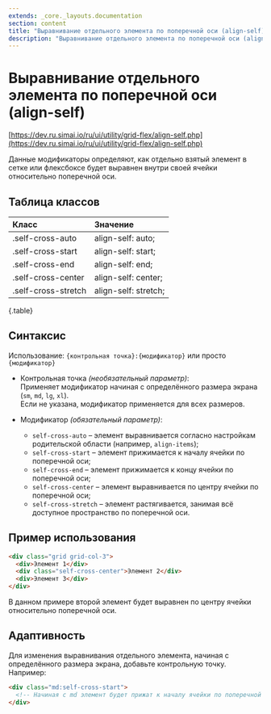 ```yaml
---
extends: _core._layouts.documentation
section: content
title: "Выравнивание отдельного элемента по поперечной оси (align-self)"
description: "Выравнивание отдельного элемента по поперечной оси (align-self)"
---
```


# Выравнивание отдельного элемента по поперечной оси (align-self)

[https://dev.ru.simai.io/ru/ui/utility/grid-flex/align-self.php](https://dev.ru.simai.io/ru/ui/utility/grid-flex/align-self.php)

Данные модификаторы определяют, как отдельно взятый элемент в сетке или флексбоксе будет выравнен внутри своей ячейки
относительно поперечной оси.

## Таблица классов

| Класс               | Значение             |
|:--------------------|:---------------------|
| .self-cross-auto    | align-self: auto;    |
| .self-cross-start   | align-self: start;   |
| .self-cross-end     | align-self: end;     |
| .self-cross-center  | align-self: center;  |
| .self-cross-stretch | align-self: stretch; |
{.table}

## Синтаксис

Использование: `{контрольная точка}:{модификатор}` или просто `{модификатор}`

- Контрольная точка *(необязательный параметр)*:  
  Применяет модификатор начиная с определённого размера экрана (`sm`, `md`, `lg`, `xl`).  
  Если не указана, модификатор применяется для всех размеров.

- Модификатор *(обязательный параметр)*:

    - `self-cross-auto` – элемент выравнивается согласно настройкам родительской области (например, `align-items`);
    - `self-cross-start` – элемент прижимается к началу ячейки по поперечной оси;
    - `self-cross-end` – элемент прижимается к концу ячейки по поперечной оси;
    - `self-cross-center` – элемент выравнивается по центру ячейки по поперечной оси;
    - `self-cross-stretch` – элемент растягивается, занимая всё доступное пространство по поперечной оси.

## Пример использования

```html
<div class="grid grid-col-3">
  <div>Элемент 1</div>
  <div class="self-cross-center">Элемент 2</div>
  <div>Элемент 3</div>
</div>
```

В данном примере второй элемент будет выравнен по центру ячейки относительно поперечной оси.

## Адаптивность

Для изменения выравнивания отдельного элемента, начиная с определённого размера экрана, добавьте контрольную точку.
Например:

```html
<div class="md:self-cross-start">
  <!-- Начиная с md элемент будет прижат к началу ячейки по поперечной оси -->
</div>
```
